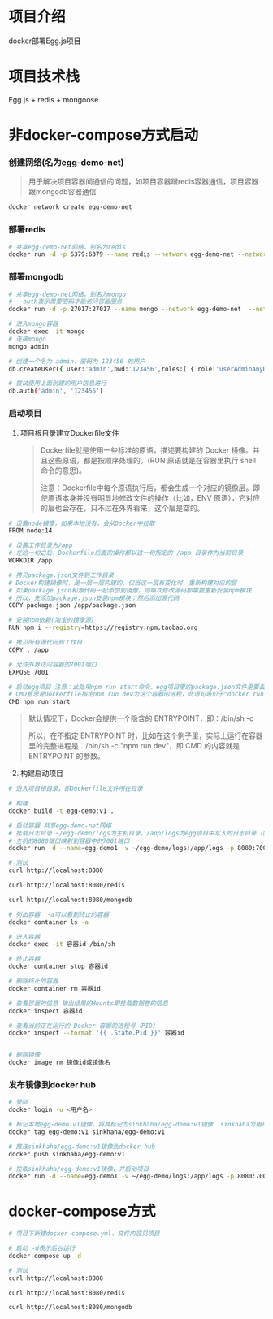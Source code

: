 # 项目介绍

docker部署Egg.js项目



# 项目技术栈

Egg.js + redis + mongoose



# 非docker-compose方式启动

###  创建网络(名为egg-demo-net)

> 用于解决项目容器间通信的问题，如项目容器跟redis容器通信，项目容器跟mongodb容器通信

```bash
docker network create egg-demo-net
```

### 部署redis

```bash
# 共享egg-demo-net网络，别名为redis
docker run -d -p 6379:6379 --name redis --network egg-demo-net --network-alias redis redis:latest
```

### 部署mongodb

```bash
# 共享egg-demo-net网络，别名为mongo
# --auth表示需要密码才能访问容器服务
docker run -d -p 27017:27017 --name mongo --network egg-demo-net  --network-alias mongo mongo:4.4.13 --auth

# 进入mongo容器
docker exec -it mongo 
# 连接mongo
mongo admin

# 创建一个名为 admin，密码为 123456 的用户
db.createUser({ user:'admin',pwd:'123456',roles:[ { role:'userAdminAnyDatabase', db: 'admin'},"readWriteAnyDatabase"]});

# 尝试使用上面创建的用户信息进行
db.auth('admin', '123456')
```

### 启动项目

1. 项目根目录建立Dockerfile文件

   > Dockerfile就是使用一些标准的原语，描述要构建的 Docker 镜像。并且这些原语，都是按顺序处理的。(RUN 原语就是在容器里执行 shell 命令的意思)。
   >
   > 
   >
   > 注意：Dockerfile中每个原语执行后，都会生成一个对应的镜像层。即使原语本身并没有明显地修改文件的操作（比如，ENV 原语），它对应的层也会存在，只不过在外界看来，这个层是空的。

```bash
# 设置node镜像，如果本地没有，会从Docker中拉取
FROM node:14

# 设置工作目录为/app
# 在这一句之后，Dockerfile后面的操作都以这一句指定的 /app 目录作为当前目录
WORKDIR /app

# 拷贝package.json文件到工作目录
# Docker构建镜像时，是一层一层构建的，仅当这一层有变化时，重新构建对应的层
# 如果package.json和源代码一起添加到镜像，则每次修改源码都需要重新安装npm模块
# 所以，先添加package.json安装npm模块；然后添加源代码
COPY package.json /app/package.json

# 安装npm依赖(淘宝的镜像源)
RUN npm i --registry=https://registry.npm.taobao.org

# 拷贝所有源代码到工作目
COPY . /app

# 允许外界访问容器的7001端口
EXPOSE 7001

# 启动egg项目 注意：此处用npm run start命令，egg项目里的package.json文件里要去掉--daemon参数
# CMD意思是Dockerfile指定npm run dev为这个容器的进程，此语句等价于"docker run npm run dev"
CMD npm run start
```

> 默认情况下，Docker会提供一个隐含的 ENTRYPOINT，即：/bin/sh -c
>
> 所以，在不指定 ENTRYPOINT 时，比如在这个例子里，实际上运行在容器里的完整进程是：/bin/sh -c "npm run dev"，即 CMD 的内容就是 ENTRYPOINT 的参数。



2. 构建启动项目

```bash
# 进入项目根目录，即Dockerfile文件所在目录

# 构建
docker build -t egg-demo:v1 .

# 启动容器 共享egg-demo-net网络
# 挂载日志目录 ~/egg-demo/logs为主机目录，/app/logs为egg项目中写入的日志目录（因为docker容器一旦挂掉，容器中的文件也会访问不了）宿主主机目录不存在时会自动建
# 主机的8080端口映射到容器中的7001端口
docker run -d --name=egg-demo1 -v ~/egg-demo/logs:/app/logs -p 8080:7001 --network egg-demo-net egg-demo:v1

# 测试
curl http://localhost:8080

curl http://localhost:8080/redis

curl http://localhost:8080/mongodb

# 列出容器  -a可以看到终止的容器
docker container ls -a

# 进入容器
docker exec -it 容器id /bin/sh

# 终止容器
docker container stop 容器id

# 删除终止的容器
docker container rm 容器id

# 查看容器的信息 输出结果的Mounts即挂载数据卷的信息
docker inspect 容器id

# 查看当前正在运行的 Docker 容器的进程号（PID）
docker inspect --format '{{ .State.Pid }}' 容器id


# 删除镜像
docker image rm 镜像id或镜像名
```

### 发布镜像到docker hub

```bash
# 登陆
docker login -u <用户名>

# 标记本地egg-demo:v1镜像，将其标记为sinkhaha/egg-demo:v1镜像  sinkhaha为用户名
docker tag egg-demo:v1 sinkhaha/egg-demo:v1

# 推送sinkhaha/egg-demo:v1镜像到docker hub
docker push sinkhaha/egg-demo:v1

# 拉取sinkhaha/egg-demo:v1镜像，并启动项目
docker run -d --name=egg-demo1 -v ~/egg-demo/logs:/app/logs -p 8080:7001 --network egg-demo-net sinkhaha/egg-demo:v1
```



# docker-compose方式

```bash
# 项目下新建docker-compose.yml，文件内容见项目

# 启动 -d表示后台运行
docker-compose up -d

# 测试
curl http://localhost:8080

curl http://localhost:8080/redis

curl http://localhost:8080/mongodb
```

